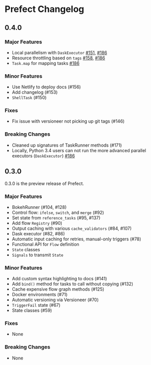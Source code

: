 # Prefect Changelog

## 0.4.0 <Badge text="development" type="warn">

### Major Features
- Local parallelism with `DaskExecutor` [#151](https://github.com/PrefectHQ/prefect/pull/151), [#186](https://github.com/PrefectHQ/prefect/pull/186)
- Resource throttling based on `tags` [#158](https://github.com/PrefectHQ/prefect/pull/158), [#186](https://github.com/PrefectHQ/prefect/pull/186)
- `Task.map` for mapping tasks [#186](https://github.com/PrefectHQ/prefect/pull/186)

### Minor Features
- Use Netlify to deploy docs (#156)
- Add changelog (#153)
- `ShellTask` (#150)

### Fixes
- Fix issue with versioneer not picking up git tags (#146)

### Breaking Changes
- Cleaned up signatures of TaskRunner methods (#171)
- Locally, Python 3.4 users can not run the more advanced parallel executors (`DaskExecutor`) [#186](https://github.com/PrefectHQ/prefect/pull/186)


## 0.3.0 <Badge text="alpha" type="warn">

0.3.0 is the preview release of Prefect.

### Major Features
- BokehRunner (#104, #128)
- Control flow: `ifelse`, `switch`, and `merge` (#92)
- Set state from `reference_tasks` (#95, #137)
- Add flow `Registry` (#90)
- Output caching with various `cache_validators` (#84, #107)
- Dask executor (#82, #86)
- Automatic input caching for retries, manual-only triggers (#78)
- Functional API for `Flow` definition
- `State` classes
- `Signals` to transmit `State`

### Minor Features
- Add custom syntax highlighting to docs (#141)
- Add `bind()` method for tasks to call without copying (#132)
- Cache expensive flow graph methods (#125)
- Docker environments (#71)
- Automatic versioning via Versioneer (#70)
- `TriggerFail` state (#67)
- State classes (#59)

### Fixes
- None

### Breaking Changes
- None
